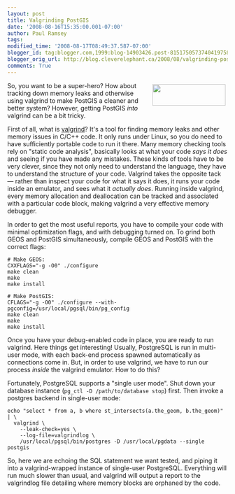 ```yaml
---
layout: post
title: Valgrinding PostGIS
date: '2008-08-16T15:35:00.001-07:00'
author: Paul Ramsey
tags: 
modified_time: '2008-08-17T08:49:37.587-07:00'
blogger_id: tag:blogger.com,1999:blog-14903426.post-8151750573740419758
blogger_orig_url: http://blog.cleverelephant.ca/2008/08/valgrinding-postgis.html
comments: True
---
```


<img src="http://valgrind.org/images/valgrind-100.png" width="167" height="49" style="float:right;padding:5px" />So, you want to be a super-hero?  How about tracking down memory leaks and otherwise using valgrind to make PostGIS a cleaner and better system?  However, getting PostGIS *into* valgrind can be a bit tricky.

First of all, what is [valgrind](http://www.valgrind.org)?  It's a tool for finding memory leaks and other memory issues in C/C++ code.  It only runs under Linux, so you do need to have sufficiently portable code to run it there.  Many memory checking tools rely on "static code analysis", basically looks at what your code *says it does* and seeing if you have made any mistakes.  These kinds of tools have to be very clever, since they not only need to understand the language, they have to understand the structure of your code.  Valgrind takes the opposite tack &mdash; rather than inspect your code for what it says it does, it runs your code inside an emulator, and sees what it *actually does*.  Running inside valgrind, every memory allocation and deallocation can be tracked and associated with a particular code block, making valgrind a very effective memory debugger.

In order to get the most useful reports, you have to compile your code with minimal optimization flags, and with debugging turned on.  To grind both GEOS and PostGIS simultaneously, compile GEOS and PostGIS with the correct flags:

    # Make GEOS:
    CXXFLAGS="-g -O0" ./configure
    make clean
    make
    make install
    
    # Make PostGIS:
    CFLAGS="-g -O0" ./configure --with-pgconfig=/usr/local/pgsql/bin/pg_config
    make clean
    make
    make install
    
Once you have your debug-enabled code in place, you are ready to run valgrind.  Here things get interesting!  Usually, PostgreSQL is run in multi-user mode, with each back-end process spawned automatically as connections come in.  But, in order to use valgrind, we have to run our process *inside* the valgrind emulator.  How to do this?

Fortunately, PostgreSQL supports a "single user mode".  Shut down your database instance (`pg_ctl -D /path/to/database stop`) first.  Then invoke a postgres backend in single-user mode:

    echo "select * from a, b where st_intersects(a.the_geom, b.the_geom)" | \
      valgrind \
        --leak-check=yes \
        --log-file=valgrindlog \
        /usr/local/pgsql/bin/postgres -D /usr/local/pgdata --single postgis
        
So, here we are echoing the SQL statement we want tested, and piping it into a valgrind-wrapped instance of single-user PostgreSQL.  Everything will run much slower than usual, and valgrind will output a report to the valgrindlog file detailing where memory blocks are orphaned by the code.

